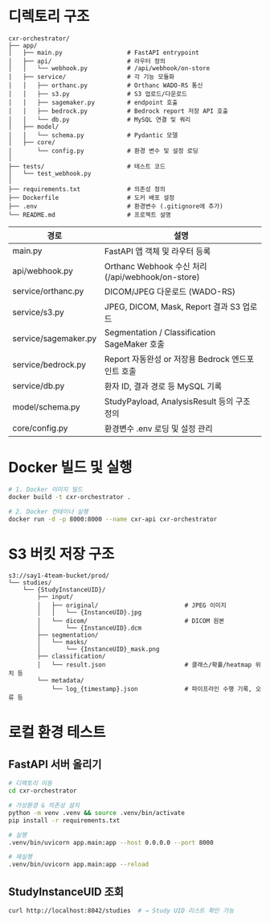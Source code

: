 # 디렉토리 구조
```
cxr-orchestrator/
├── app/
│   ├── main.py                  # FastAPI entrypoint
│   ├── api/                     # 라우터 정의
│   │   └── webhook.py           # /api/webhook/on-store
│   ├── service/                 # 각 기능 모듈화
│   │   ├── orthanc.py           # Orthanc WADO-RS 통신
│   │   ├── s3.py                # S3 업로드/다운로드
│   │   ├── sagemaker.py         # endpoint 호출
│   │   ├── bedrock.py           # Bedrock report 저장 API 호출
│   │   └── db.py                # MySQL 연결 및 쿼리
│   ├── model/
│   │   └── schema.py            # Pydantic 모델
│   ├── core/
│       └── config.py            # 환경 변수 및 설정 로딩
│
├── tests/                       # 테스트 코드
│   └── test_webhook.py
│
├── requirements.txt             # 의존성 정의
├── Dockerfile                   # 도커 배포 설정
├── .env                         # 환경변수 (.gitignore에 추가)
└── README.md                    # 프로젝트 설명
```

|경로|설명|
|--|--|
|main.py|FastAPI 앱 객체 및 라우터 등록|
|api/webhook.py|Orthanc Webhook 수신 처리 (/api/webhook/on-store)|
|service/orthanc.py|DICOM/JPEG 다운로드 (WADO-RS)|
|service/s3.py|JPEG, DICOM, Mask, Report 결과 S3 업로드|
|service/sagemaker.py|Segmentation / Classification SageMaker 호출|
|service/bedrock.py|Report 자동완성 or 저장용 Bedrock 엔드포인트 호출|
|service/db.py|환자 ID, 결과 경로 등 MySQL 기록|
|model/schema.py|StudyPayload, AnalysisResult 등의 구조 정의|
|core/config.py|환경변수 .env 로딩 및 설정 관리|

# Docker 빌드 및 실행

```bash
# 1. Docker 이미지 빌드
docker build -t cxr-orchestrator .

# 2. Docker 컨테이너 실행
docker run -d -p 8000:8000 --name cxr-api cxr-orchestrator
```

# S3 버킷 저장 구조

```
s3://say1-4team-bucket/prod/
└── studies/
    └── {StudyInstanceUID}/
        ├── input/
        │   ├── original/                        # JPEG 이미지
        │   │   └── {InstanceUID}.jpg
        │   └── dicom/                           # DICOM 원본
        │       └── {InstanceUID}.dcm
        ├── segmentation/
        │   └── masks/
        │       └── {InstanceUID}_mask.png
        ├── classification/
        │   └── result.json                      # 클래스/확률/heatmap 위치 등
        └── metadata/
            └── log_{timestamp}.json             # 파이프라인 수행 기록, 오류 등
```

# 로컬 환경 테스트

## FastAPI 서버 올리기

```bash
# 디렉토리 이동
cd cxr-orchestrator

# 가상환경 & 의존성 설치
python -m venv .venv && source .venv/bin/activate
pip install -r requirements.txt

# 실행
.venv/bin/uvicorn app.main:app --host 0.0.0.0 --port 8000

# 재실행
.venv/bin/uvicorn app.main:app --reload
```

## StudyInstanceUID 조회

```bash
curl http://localhost:8042/studies  # → Study UID 리스트 확인 가능
```